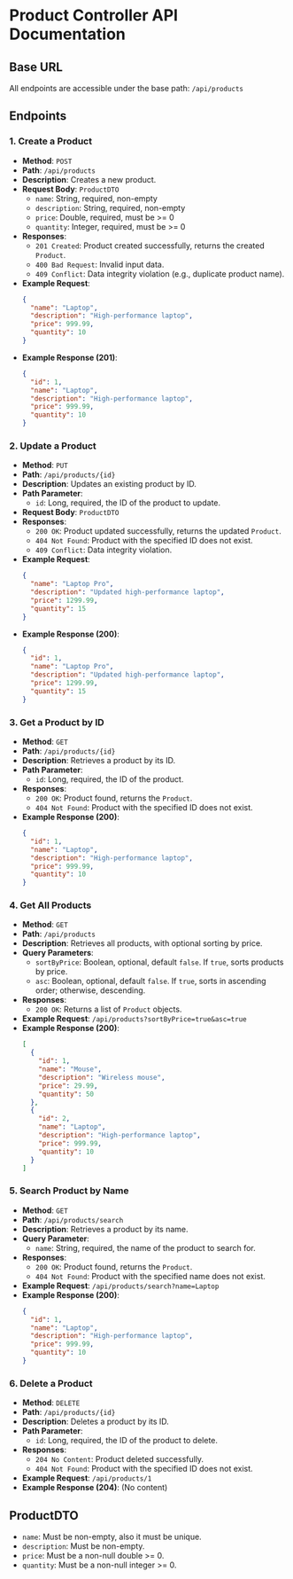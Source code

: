 # Product Controller API Documentation

## Base URL
All endpoints are accessible under the base path: `/api/products`

## Endpoints

### 1. Create a Product
- **Method**: `POST`
- **Path**: `/api/products`
- **Description**: Creates a new product.
- **Request Body**: `ProductDTO`
    - `name`: String, required, non-empty
    - `description`: String, required, non-empty
    - `price`: Double, required, must be >= 0
    - `quantity`: Integer, required, must be >= 0
- **Responses**:
    - `201 Created`: Product created successfully, returns the created `Product`.
    - `400 Bad Request`: Invalid input data.
    - `409 Conflict`: Data integrity violation (e.g., duplicate product name).
- **Example Request**:
  ```json
  {
    "name": "Laptop",
    "description": "High-performance laptop",
    "price": 999.99,
    "quantity": 10
  }
  ```
- **Example Response (201)**:
  ```json
  {
    "id": 1,
    "name": "Laptop",
    "description": "High-performance laptop",
    "price": 999.99,
    "quantity": 10
  }
  ```

### 2. Update a Product
- **Method**: `PUT`
- **Path**: `/api/products/{id}`
- **Description**: Updates an existing product by ID.
- **Path Parameter**:
    - `id`: Long, required, the ID of the product to update.
- **Request Body**: `ProductDTO`
- **Responses**:
    - `200 OK`: Product updated successfully, returns the updated `Product`.
    - `404 Not Found`: Product with the specified ID does not exist.
    - `409 Conflict`: Data integrity violation.
- **Example Request**:
  ```json
  {
    "name": "Laptop Pro",
    "description": "Updated high-performance laptop",
    "price": 1299.99,
    "quantity": 15
  }
  ```
- **Example Response (200)**:
  ```json
  {
    "id": 1,
    "name": "Laptop Pro",
    "description": "Updated high-performance laptop",
    "price": 1299.99,
    "quantity": 15
  }
  ```

### 3. Get a Product by ID
- **Method**: `GET`
- **Path**: `/api/products/{id}`
- **Description**: Retrieves a product by its ID.
- **Path Parameter**:
    - `id`: Long, required, the ID of the product.
- **Responses**:
    - `200 OK`: Product found, returns the `Product`.
    - `404 Not Found`: Product with the specified ID does not exist.
- **Example Response (200)**:
  ```json
  {
    "id": 1,
    "name": "Laptop",
    "description": "High-performance laptop",
    "price": 999.99,
    "quantity": 10
  }
  ```

### 4. Get All Products
- **Method**: `GET`
- **Path**: `/api/products`
- **Description**: Retrieves all products, with optional sorting by price.
- **Query Parameters**:
    - `sortByPrice`: Boolean, optional, default `false`. If `true`, sorts products by price.
    - `asc`: Boolean, optional, default `false`. If `true`, sorts in ascending order; otherwise, descending.
- **Responses**:
    - `200 OK`: Returns a list of `Product` objects.
- **Example Request**: `/api/products?sortByPrice=true&asc=true`
- **Example Response (200)**:
  ```json
  [
    {
      "id": 1,
      "name": "Mouse",
      "description": "Wireless mouse",
      "price": 29.99,
      "quantity": 50
    },
    {
      "id": 2,
      "name": "Laptop",
      "description": "High-performance laptop",
      "price": 999.99,
      "quantity": 10
    }
  ]
  ```

### 5. Search Product by Name
- **Method**: `GET`
- **Path**: `/api/products/search`
- **Description**: Retrieves a product by its name.
- **Query Parameter**:
    - `name`: String, required, the name of the product to search for.
- **Responses**:
    - `200 OK`: Product found, returns the `Product`.
    - `404 Not Found`: Product with the specified name does not exist.
- **Example Request**: `/api/products/search?name=Laptop`
- **Example Response (200)**:
  ```json
  {
    "id": 1,
    "name": "Laptop",
    "description": "High-performance laptop",
    "price": 999.99,
    "quantity": 10
  }
  ```

### 6. Delete a Product
- **Method**: `DELETE`
- **Path**: `/api/products/{id}`
- **Description**: Deletes a product by its ID.
- **Path Parameter**:
    - `id`: Long, required, the ID of the product to delete.
- **Responses**:
    - `204 No Content`: Product deleted successfully.
    - `404 Not Found`: Product with the specified ID does not exist.
- **Example Request**: `/api/products/1`
- **Example Response (204)**: (No content)

## ProductDTO
- `name`: Must be non-empty, also it must be unique.
- `description`: Must be non-empty.
- `price`: Must be a non-null double >= 0.
- `quantity`: Must be a non-null integer >= 0.